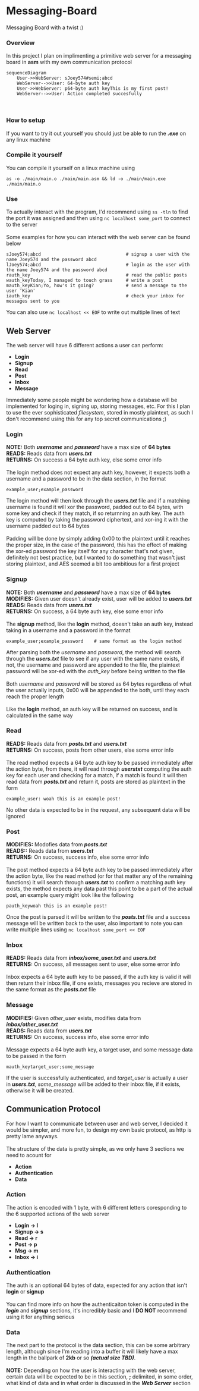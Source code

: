 # Messaging-Board
Messaging Board with a twist :)
<br>

### Overview
In this project I plan on implimenting a primitive web server for a messaging board in **asm** with my own communication protocol

``` mermaid
sequenceDiagram
    User->>WebServer: sJoey574#semi;abcd
    WebServer-->>User: 64-byte auth key
    User->>WebServer: p64-byte auth keyThis is my first post!
    WebServer-->>User: Action completed succesfully
```
<br>

### How to setup
If you want to try it out yourself you should just be able to run the **_.exe_** on any linux machine

### Compile it yourself
You can compile it yourself on a linux machine using
```
as -o ./main/main.o ./main/main.asm && ld -o ./main/main.exe ./main/main.o
```

### Use
To actually interact with the program, I'd recommend using ```ss -tln``` to find the port it was assigned and then using ```nc localhost some_port``` to connect to the server
<br><br>
Some examples for how you can interact with the web server can be found below
```
sJoey574;abcd                                # signup a user with the name Joey574 and the password abcd
lJoey574;abcd                                # login as the user with the name Joey574 and the password abcd
rauth_key                                    # read the public posts
wauth_keyToday, I managed to touch grass     # write a post
mauth_keyKian;Yo, how's it going?            # send a message to the user 'Kian'
iauth_key                                    # check your inbox for messages sent to you
```
You can also use ```nc localhost << EOF``` to write out multiple lines of text
<br>

## Web Server
The web server will have 6 different actions a user can perform:
* **Login**
* **Signup**
* **Read**
* **Post**
* **Inbox**
* **Message**

Immediately some people might be wondering how a database will be implemented for loging in, signing up, storing messages, etc. For this I plan to use the ever sophisticated *filesystem*, stored in mostly plaintext, as such I don't recommend using this for any top secret communications ;)
<br>

### Login
**NOTE:** Both **_username_** and **_password_** have a max size of **64 bytes** <br>
**READS:** Reads data from **_users.txt_** <br>
**RETURNS:** On success a 64 byte auth key, else some error info
<br><br>
The login method does not expect any auth key, however, it expects both a username and a password to be in the data section, in the format
```
example_user;example_password
```
The login method will then look through the **_users.txt_** file and if a matching username is found it will xor the password, padded out to 64 bytes, with some key and check if they match, if so returnning an auth key. The auth key is computed by taking the password ciphertext, and xor-ing it with the username padded out to 64 bytes
<br><br>
Padding will be done by simply adding 0x00 to the plaintext until it reaches the proper size, in the case of the password, this has the effect of making the xor-ed password the key itself for any character that's not given, definitely not best practice, but I wanted to do something that wasn't just storing plaintext, and AES seemed a bit too ambitious for a first project 
<br>

### Signup
**NOTE:** Both **_username_** and **_password_** have a max size of **64 bytes** <br>
**MODIFIES:** Given user doesn't already exist, user will be added to **_users.txt_** <br>
**READS:** Reads data from **_users.txt_** <br>
**RETURNS:** On success, a 64 byte auth key, else some error info
<br><br>
The **signup** method, like the **login** method, doesn't take an auth key, instead taking in a username and a password in the format
```
example_user;example_password    # same format as the login method
```
After parsing both the *username* and *password*, the method will search through the **_users.txt_** file to see if any user with the same name exists, if not, the username and password are appended to the file, the plaintext password will be xor-ed with the *auth_key* before being written to the file
<br><br>
Both *username* and *password* will be stored as 64 bytes regardless of what the user actually inputs, 0x00 will be appended to the both, until they each reach the proper length
<br><br>
Like the **login** method, an auth key will be returned on success, and is calculated in the same way

### Read
**READS:** Reads data from **_posts.txt_** and **_users.txt_**<br>
**RETURNS:** On success, posts from other users, else some error info
<br><br>
The read method expects a 64 byte auth key to be passed immediately after the action byte, from there, it will read through **_userstxt_** computing the auth key for each user and checking for a match, if a match is found it will then read data from **_posts.txt_** and return it, posts are stored as plaintext in the form
```
example_user: woah this is an example post!
```
No other data is expected to be in the request, any subsequent data will be ignored
<br>

### Post
**MODIFIES:** Modofies data from **_posts.txt_** <br>
**READS::** Reads data from **_users.txt_** <br>
**RETURNS:** On success, success info, else some error info
<br><br>
The post method expects a 64 byte auth key to be passed immediately after the action byte, like the read method (or for that matter any of the remaining functions) it will search through **_users.txt_** to confirm a matching auth key exists, the method expects any data past this point to be a part of the actual post, an example query might look like the following
```
pauth_keywoah this is an example post!
```
Once the post is parsed it will be written to the **_posts.txt_** file and a success message will be written back to the user, also important to note you can write multiple lines using ```nc localhost some_port << EOF ```
<br>

### Inbox
**READS:** Reads data from **_inbox/some_user.txt_** and **_users.txt_** <br>
**RETURNS:** On success, all messages sent to user, else some error info
<br><br>
Inbox expects a 64 byte auth key to be passed, if the auth key is valid it will then return their inbox file, if one exists, messages you recieve are stored in the same format as the **_posts.txt_** file

### Message
**MODIFIES:** Given *other_user* exists, modifies data from **_inbox/other_user.txt_** <br>
**READS:** Reads data from **_users.txt_** <br>
**RETURNS:** On success, success info, else some error info
<br><br>
Message expects a 64 byte auth key, a target user, and some message data to be passed in the form
```
mauth_keytarget_user;some_message
```
If the user is successfully authenticated, and *target_user* is actually a user in **_users.txt_**, *some_message* will be added to their inbox file, if it exists, otherwise it will be created.

## Communication Protocol
For how I want to communicate between user and web server, I decided it would be simpler, and more fun, to design my own basic protocol, as http is pretty lame anyways. 
<br><br>
The structure of the data is pretty simple, as we only have 3 sections we need to acount for
* **Action**
* **Authentication**
* **Data**

### Action
The action is encoded with 1 byte, with 6 different letters coresponding to the 6 supported actions of the web server
* **Login -> l**
* **Signup -> s**
* **Read -> r**
* **Post -> p**
* **Msg -> m**
* **Inbox -> i**

### Authentication
The auth is an optional 64 bytes of data, expected for any action that isn't **login** or **signup** 
<br><br>
You can find more info on how the authenticaiton token is computed in the **_login_** and **_signup_** sections, it's incredibly basic and I **DO NOT** recommend using it for anything serious
<br>

### Data
The next part to the protocol is the data section, this can be some arbitrary length, although since I'm reading into a buffer it will likely have a max length in the ballpark of **2kb** or so **_(actual size TBD)_**. 
<br><br>
**NOTE:** Depending on how the user is interacting with the web server, certain data will be expected to be in this section, **;** delimited, in some order, what kind of data and in what order is discussed in the **_Web Server_** section
